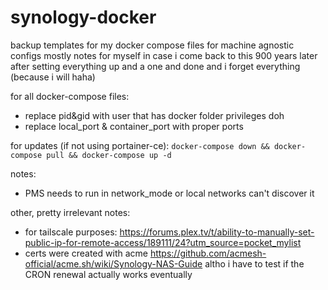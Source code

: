 # synology-docker

backup templates for my docker compose files for machine agnostic configs
mostly notes for myself in case i come back to this 900 years later after setting everything up and a one and done and i forget everything (because i will haha)

for all docker-compose files: 
- replace pid&gid with user that has docker folder privileges doh
- replace local_port & container_port with proper ports 

for updates (if not using portainer-ce): 
`docker-compose down && docker-compose pull && docker-compose up -d` 

notes:
- PMS needs to run in network_mode or local networks can't discover it

other, pretty irrelevant notes:
- for tailscale purposes: https://forums.plex.tv/t/ability-to-manually-set-public-ip-for-remote-access/189111/24?utm_source=pocket_mylist
- certs were created with acme https://github.com/acmesh-official/acme.sh/wiki/Synology-NAS-Guide altho i have to test if the CRON renewal actually works eventually
